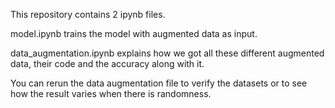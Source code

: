 This repository contains 2 ipynb files. 

model.ipynb trains the model with augmented data as input.

data_augmentation.ipynb explains how we got all these different augmented data, their code and the accuracy along with it.

You can rerun the data augmentation file to verify the datasets or to see how the result varies when there is randomness.